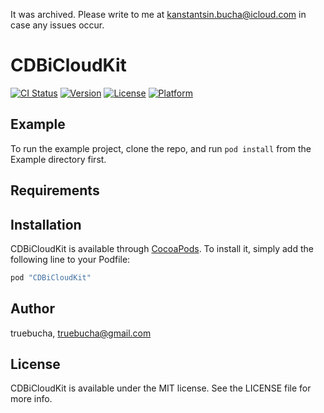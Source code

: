 It was archived. Please write to me at kanstantsin.bucha@icloud.com in case any issues occur.

# CDBiCloudKit

[![CI Status](http://img.shields.io/travis/yocaminobien/CDBiCloudKit.svg?style=flat)](https://travis-ci.org/yocaminobien/CDBiCloudKit)
[![Version](https://img.shields.io/cocoapods/v/CDBiCloudKit.svg?style=flat)](http://cocoapods.org/pods/CDBiCloudKit)
[![License](https://img.shields.io/cocoapods/l/CDBiCloudKit.svg?style=flat)](http://cocoapods.org/pods/CDBiCloudKit)
[![Platform](https://img.shields.io/cocoapods/p/CDBiCloudKit.svg?style=flat)](http://cocoapods.org/pods/CDBiCloudKit)

## Example

To run the example project, clone the repo, and run `pod install` from the Example directory first.

## Requirements

## Installation

CDBiCloudKit is available through [CocoaPods](http://cocoapods.org). To install
it, simply add the following line to your Podfile:

```ruby
pod "CDBiCloudKit"
```

## Author

truebucha, truebucha@gmail.com

## License

CDBiCloudKit is available under the MIT license. See the LICENSE file for more info.
